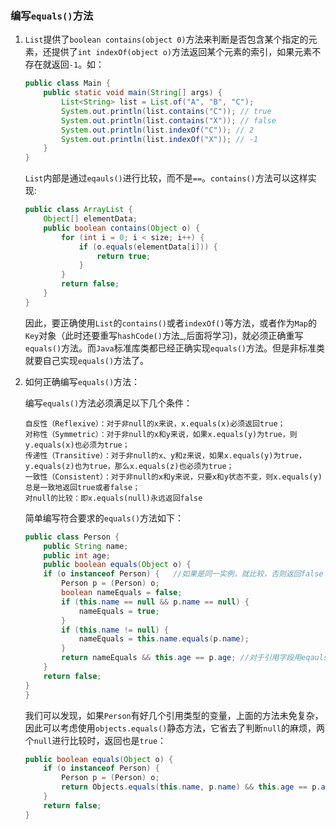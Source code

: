 ### 编写`equals()`方法 ###

1. `List`提供了`boolean contains(object 0)`方法来判断是否包含某个指定的元素，还提供了`int indexOf(object o)`方法返回某个元素的索引，如果元素不存在就返回`-1`。如：

   ```java
   public class Main {
       public static void main(String[] args) {
           List<String> list = List.of("A", "B", "C");
           System.out.println(list.contains("C")); // true
           System.out.println(list.contains("X")); // false
           System.out.println(list.indexOf("C")); // 2
           System.out.println(list.indexOf("X")); // -1
       }
   }
   ```

   `List`内部是通过`eqauls()`进行比较，而不是`==`。`contains()`方法可以这样实现:

   ```java
   public class ArrayList {
       Object[] elementData;
       public boolean contains(Object o) {
           for (int i = 0; i < size; i++) {
               if (o.equals(elementData[i])) {
                   return true;
               }
           }
           return false;
       }
   }
   ```

   因此，要正确使用`List`的`contains()`或者`indexOf()`等方法，或者作为`Map`的`Key`对象（此时还要重写`hashCode()`方法_,后面将学习)，就必须正确重写`equals()`方法。而`Java`标准库类都已经正确实现`equals()`方法。但是非标准类就要自己实现`equals()`方法了。

2. 如何正确编写`equals()`方法：

   编写`equals()`方法必须满足以下几个条件：

   ```text
   自反性（Reflexive）：对于非null的x来说，x.equals(x)必须返回true；
   对称性（Symmetric）：对于非null的x和y来说，如果x.equals(y)为true，则y.equals(x)也必须为true；
   传递性（Transitive）：对于非null的x、y和z来说，如果x.equals(y)为true，y.equals(z)也为true，那么x.equals(z)也必须为true；
   一致性（Consistent）：对于非null的x和y来说，只要x和y状态不变，则x.equals(y)总是一致地返回true或者false；
   对null的比较：即x.equals(null)永远返回false
   ```

   简单编写符合要求的`equals()`方法如下：

   ```java
   public class Person {
       public String name;
       public int age;
       public boolean equals(Object o) {
       if (o instanceof Person) {   //如果是同一实例，就比较，否则返回false
           Person p = (Person) o;
           boolean nameEquals = false;
           if (this.name == null && p.name == null) {
               nameEquals = true;
           }
           if (this.name != null) {
               nameEquals = this.name.equals(p.name);
           }
           return nameEquals && this.age == p.age; //对于引用字段用eqauls()比较，基本类型字段用==比较
       }
       return false;
   }
   }
   ```

   我们可以发现，如果`Person`有好几个引用类型的变量，上面的方法未免复杂，因此可以考虑使用`objects.equals()`静态方法，它省去了判断`null`的麻烦，两个`null`进行比较时，返回也是`true`：

   ```java
   public boolean equals(Object o) {
       if (o instanceof Person) {
           Person p = (Person) o;
           return Objects.equals(this.name, p.name) && this.age == p.age;
       }
       return false;
   }
   ```

   